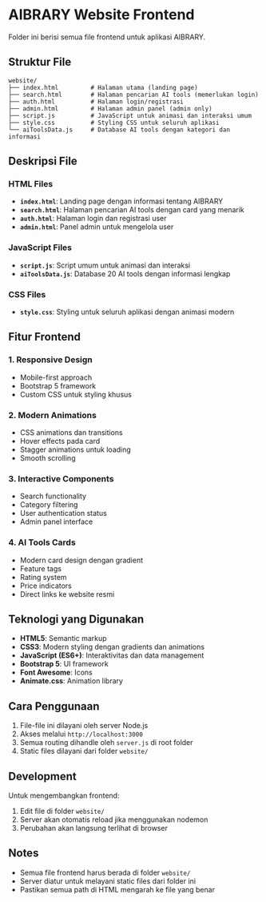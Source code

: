 # AIBRARY Website Frontend

Folder ini berisi semua file frontend untuk aplikasi AIBRARY.

## Struktur File

```
website/
├── index.html         # Halaman utama (landing page)
├── search.html        # Halaman pencarian AI tools (memerlukan login)
├── auth.html          # Halaman login/registrasi
├── admin.html         # Halaman admin panel (admin only)
├── script.js          # JavaScript untuk animasi dan interaksi umum
├── style.css          # Styling CSS untuk seluruh aplikasi
└── aiToolsData.js     # Database AI tools dengan kategori dan informasi
```

## Deskripsi File

### HTML Files
- **`index.html`**: Landing page dengan informasi tentang AIBRARY
- **`search.html`**: Halaman pencarian AI tools dengan card yang menarik
- **`auth.html`**: Halaman login dan registrasi user
- **`admin.html`**: Panel admin untuk mengelola user

### JavaScript Files
- **`script.js`**: Script umum untuk animasi dan interaksi
- **`aiToolsData.js`**: Database 20 AI tools dengan informasi lengkap

### CSS Files
- **`style.css`**: Styling untuk seluruh aplikasi dengan animasi modern

## Fitur Frontend

### 1. Responsive Design
- Mobile-first approach
- Bootstrap 5 framework
- Custom CSS untuk styling khusus

### 2. Modern Animations
- CSS animations dan transitions
- Hover effects pada card
- Stagger animations untuk loading
- Smooth scrolling

### 3. Interactive Components
- Search functionality
- Category filtering
- User authentication status
- Admin panel interface

### 4. AI Tools Cards
- Modern card design dengan gradient
- Feature tags
- Rating system
- Price indicators
- Direct links ke website resmi

## Teknologi yang Digunakan

- **HTML5**: Semantic markup
- **CSS3**: Modern styling dengan gradients dan animations
- **JavaScript (ES6+)**: Interaktivitas dan data management
- **Bootstrap 5**: UI framework
- **Font Awesome**: Icons
- **Animate.css**: Animation library

## Cara Penggunaan

1. File-file ini dilayani oleh server Node.js
2. Akses melalui `http://localhost:3000`
3. Semua routing dihandle oleh `server.js` di root folder
4. Static files dilayani dari folder `website/`

## Development

Untuk mengembangkan frontend:
1. Edit file di folder `website/`
2. Server akan otomatis reload jika menggunakan nodemon
3. Perubahan akan langsung terlihat di browser

## Notes

- Semua file frontend harus berada di folder `website/`
- Server diatur untuk melayani static files dari folder ini
- Pastikan semua path di HTML mengarah ke file yang benar 
